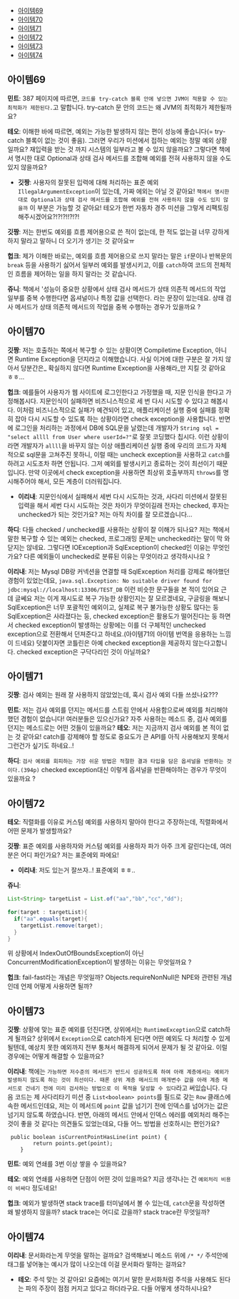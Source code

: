 - [아이템69](#아이템69)
- [아이템70](#아이템70)
- [아이템71](#아이템71)
- [아이템72](#아이템72)
- [아이템73](#아이템73)
- [아이템74](#아이템74)

## 아이템69
**민트**: 387 페이지에 따르면, `코드를 try-catch 블록 안에 넣으면 JVM이 적용할 수 있는 최적화가 제한된다.`고 말합니다.
try-catch 문 안의 코드는 왜 JVM의 최적화가 제한될까요?

**테오**: 이해한 바에 따르면, 예외는 가능한 발생하지 않는 편이 성능에 좋습니다(= try-catch 블록이 없는 것이 좋음).
그러면 우리가 미션에서 접하는 예외는 정말 예외 상황일까요? 재입력을 받는 것 까지 시스템의 일부라고 볼 수 있지 않을까요?
그렇다면 책에서 명시한 대로 Optional과 상태 검사 메서드를 조합해 예외를 전혀 사용하지 않을 수도 있지 않을까요?
  - **깃짱**: 사용자의 잘못된 입력에 대해 처리하는 표준 예외 `IllegalArgumentException`이 있는데, 가짜 에외는 아닐 것 같아요! `책에서 명시한 대로 Optional과 상태 검사 메서드를 조합해 예외를 전혀 사용하지 않을 수도 있지 않을까` 이 부분은 가능할 것 같아요! 테오가 한번 자동차 경주 미션을 그렇게 리팩토링 해주시겠어요?!?!?!!?!?! 

**깃짱**: 저는 한번도 예외를 흐름 제어용으로 쓴 적이 없는데, 한 적도 없는걸 너무 강하게 하지 말라고 말하니 더 오기가 생기는 것 같아요ㅠ

**헙크**: 제가 이해한 바로는, 예외를 흐름 제어용으로 쓰지 말라는 말은 `if`문이나 반복문의 `break` 등을 사용하기 싫어서 일부러 예외를 발생시키고, 이를 `catch`하여 코드의 전체적인 흐름을 제어하는 일을 하지 말라는 것 같습니다.

**쥬니**: 책에서 '성능이 중요한 상황에서 상태 검사 메서드가 상태 의존적 메서드의 작업 일부를 중복 수행한다면 옵셔널이나 특정 값을 선택한다. 라는 문장이 있는데요.
상태 검사 메서드가 상태 의존적 메서드의 작업을 중복 수행하는 경우가 있을까요 ?

## 아이템70

**깃짱**: 저는 호출하는 쪽에서 복구할 수 있는 상황이면 Compiletime Exception, 아니면 Runtime Exception을 던지라고 이해했습니다. 사실 이거에 대한 구분은 잘 가지 않아서 당분간은_ 확실하지 않다면 Runtime Exception을 사용해라_만 지킬 것 같아요 ㅎㅎ...

**헙크**: 예를들어 사용자가 웹 사이트에 로그인한다고 가정했을 때, 지문 인식을 한다고 가정해봅시다. 지문인식이 실패하면 비즈니스적으로 세 번 다시 시도할 수 있다고 해봅시다. 이처럼 비즈니스적으로 실패가 예견되어 있고, 애플리케이션 실행 중에 실패를 정확히 잡아 다시 시도할 수 있도록 하는 상황이라면 check exception을 사용합니다. 반면에 로그인을 처리하는 과정에서 DB에 SQL문을 날렸는데 개발자가 `String sql = "select allll from User where userId=?"`로 잘못 코딩했다 칩시다. 이런 상황이라면 개발자가 `allll`을 바꾸지 않는 이상 애플리케이션 실행 중에 우리의 코드가 자체적으로 sql문을 고쳐주진 못하니, 이럴 때는 uncheck exception을 사용하고 `catch`를 하려고 시도조차 하면 안됩니다. 그저 예외를 발생시키고 종료하는 것이 최선이기 때문입니다. 만약 이곳에서 check exception을 사용하면 최상위 호출부까지 `throws`를 명시해주어야 해서, 모든 계층이 더러워집니다.
  - **이리내**: 지문인식에서 실패해서 세번 다시 시도하는 것과, 사다리 미션에서 잘못된 입력을 해서 세번 다시 시도하는 것은 차이가 무엇이길래 전자는 checked, 후자는 unchecked가 되는 것인가요? 저는 아직 차이를 잘 모르겠습니다... 

**하디**: 다들 checked / unchecked를 사용하는 상황이 잘 이해가 되나요? 저는 책에서 말한 복구할 수 있는 예외는 checked, 프로그래밍 문제는 unchecked라는 말이 막 와닫지는 않네요.
그렇다면 IOException과 SqlException이 checked인 이유는 무엇인가요? 다른 예외들이 unchecked로 분류된 이유는 무엇이라고 생각하시나요 ?

**이리내**: 저는 Mysql DB랑 커넥션을 연결할 때 SqlException 처리를 강제로 해야했던 경험이 있었는데요, `java.sql.Exception: No suitable driver found for jdbc:mysql://localhost:13306/TEST_DB` 이런 비슷한 문구들을 본 적이 있어요 근데 글쎄요 저는 이게 재시도로 복구 가능한 상황인지는 잘 모르겠네요, 구글링을 해보니 SqlException은 너무 포괄적인 예외이고, 실제로 복구 불가능한 상황도 많다는 둥 SqlException은 사라졌다는 둥, checked exception은 활용도가 떨어진다는 둥 하면서 checked exception이 발생하는 상황에는 이를 더 구체적인 unchecked exception으로 전환해서 던져준다고 하네요.(아이템71의 아이템 번역을 응용하는 느낌이 드네요) 덧붙이자면 코틀린은 아예 checked exception을 제공하지 않는다고합니다. checked exception은 구닥다리인 것이 아닐까요?

## 아이템71

**깃짱**: 검사 예외는 원래 잘 사용하지 않았었는데, 혹시 검사 예외 다들 쓰셨나요???

**민트**: 저는 검사 예외를 던지는 메서드를 스트림 안에서 사용함으로써 예외를 처리해야 했던 경험이 없습니다! 여러분들은 있으신가요? 자주 사용하는 메소드 중, 검사 예외를 던지는 메소드로는 어떤 것들이 있을까요?
  **테오**: 저는 지금까지 검사 예외를 본 적이 없는 것 같아요! catch를 강제해야 할 정도로 중요도가 큰 API를 아직 사용해보지 못해서 그런건가 싶기도 하네요..!
  
**하디**: `검사 예외를 회피하는 가장 쉬운 방법은 적절한 결과 타입을 담은 옵셔널을 반환하는 것이다.(394p)` checked exception대신 이렇게 옵셔널을 반환해야하는 경우가 무엇이 있을까요 ?


## 아이템72
**테오**: 직렬화를 이유로 커스텀 예외를 사용하지 말아야 한다고 주장하는데, 직렬화에서 어떤 문제가 발생할까요?

**깃짱**: 표준 예외를 사용하자와 커스텀 예외를 사용하자 파가 아주 크게 갈린다는데, 여러분은 어디 파인가요? 저는 표준에외 파에요!
  - **이리내**: 저도 있는거 잘쓰자..! 표준예외 ㅎㅎ..

**쥬니**: 
```java
List<String> targetList = List.of("aa","bb","cc","dd");
 
for(target : targetList){
  if("aa".equals(target){
    targetList.remove(target);
  }
}
```
위 상황에서 IndexOutOfBoundsException이 아닌 ConcurrentModificationException이 발생하는 이유는 무엇일까요 ?

**헙크**: fail-fast라는 개념은 무엇일까? Objects.requireNonNull은 NPE와 관련된 개념인데 언제 어떻게 사용하면 될까?

## 아이템73
**깃짱**: 상황에 맞는 표준 예외를 던진다면, 상위에서는 `RuntimeException`으로 catch하게 될까요? 상위에서 `Exception`으로 catch하게 된다면 어떤 예외도 다 처리할 수 있게 될텐데, 예상치 못한 예외까지 전부 퉁쳐서 해결하게 되어서 문제가 될 것 같아요. 이럴 경우에는 어떻게 해결할 수 있을까요?


**이리내**: 책에는 `가능하면 저수준의 메서드가 반드시 성공하도록 하여 아래 계층에서는 예외가 발생하지 않도록 하는 것이 최선이다. 때론 상위 계층 메서드의 매개변수 값을 아래 계층 메서드로 건네기 전에 미리 검사하는 방법으로 이 목적을 달성할 수 있다`라고 써있습니다. 다음 코드는 제 사다리타기 미션 중 `List<boolean> points`를 필드로 갖는 `Row` 클래스에 속한 메서드인데요, 저는 이 메서드에 `point` 값을 넘기기 전에 인덱스를 넘어가는 값은 넘기지 않도록 하였습니다. 반면, 아래의 메서드 안에서 인덱스 에러를 예외처리 해주는 것이 좋을 것 같다는 의견들도 있었는데요, 다들 어느 방법을 선호하시는 편인가요?
```
 public boolean isCurrentPointHasLine(int point) {
        return points.get(point);
    }
```

**민트**: 예외 연쇄를 3번 이상 쌓을 수 있을까요?

**테오**: 예외 연쇄를 사용하면 단점이 어떤 것이 있을까요? 지금 생각나는 건 `예외처리 비용이 비싸다` 정도네요!

**헙크**: 예외가 발생하면 stack trace를 터미널에서 볼 수 있는데, `catch`문을 작성하면 왜 발생하지 않을까? stack trace는 어디로 갔을까? stack trace란 무엇일까?
    
    
## 아이템74
**이리내**: 문서화라는게 무엇을 말하는 걸까요? 검색해보니 메소드 위에 `/* */` 주석안에 태그를 넣어놓는 예시가 많이 나오는데 이걸 문서화라 말하는 걸까요?

- **테오**: 주석 맞는 것 같아요! 요즘에는 여기서 말한 문서화처럼 주석을 사용해도 된다는 파의 주장이 점점 커지고 있다고 하더라구요. 다들 어떻게 생각하시나요?
